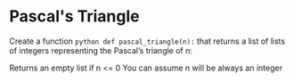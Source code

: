 # Pascal's Triangle

Create a function ```python def pascal_triangle(n):``` that returns a list of lists of integers representing the Pascal’s triangle of n:

Returns an empty list if n <= 0
You can assume n will be always an integer
